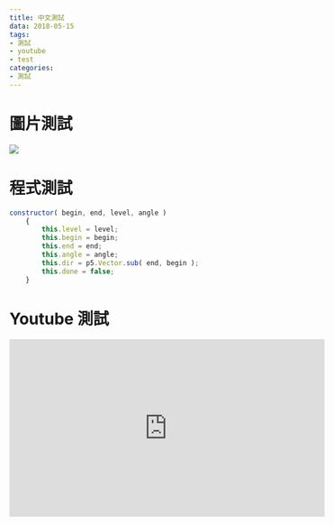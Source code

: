 ```yaml
---
title: 中文測試
data: 2018-05-15
tags:
- 測試
- youtube
- test
categories:
- 測試
---
```

# 圖片測試
![](https://ntp945812.github.io/jekyll-site/images/test.jpg)
# 程式測試
```javascript
constructor( begin, end, level, angle )
    {
        this.level = level;
        this.begin = begin;
        this.end = end;
        this.angle = angle;
        this.dir = p5.Vector.sub( end, begin );
        this.done = false;
    }
```
# Youtube 測試

<iframe width="560" height="315" src="https://www.youtube.com/embed/Sl6ZQxoABSI" frameborder="0" allow="autoplay; encrypted-media" allowfullscreen>
